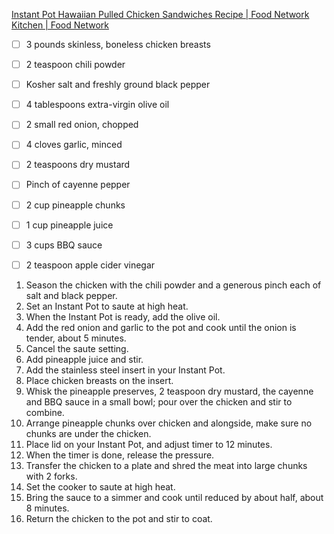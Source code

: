 [Instant Pot Hawaiian Pulled Chicken Sandwiches Recipe | Food Network Kitchen | Food Network](https://www.foodnetwork.com/recipes/food-network-kitchen/instant-pot-hawaiian-pulled-chicken-sandwiches-3894819)

- [ ] 3 pounds skinless, boneless chicken breasts
- [ ] 2 teaspoon chili powder
- [ ] Kosher salt and freshly ground black pepper
- [ ] 4 tablespoons extra-virgin olive oil
- [ ] 2 small red onion, chopped
- [ ] 4 cloves garlic, minced
- [ ] 2 teaspoons dry mustard
- [ ] Pinch of cayenne pepper
- [ ] 2 cup pineapple chunks
- [ ] 1 cup pineapple juice
- [ ] 3 cups BBQ sauce
- [ ] 2 teaspoon apple cider vinegar


1. Season the chicken with the chili powder and a generous pinch each of salt and black pepper.
2. Set an Instant Pot to saute at high heat.
3. When the Instant Pot is ready, add the olive oil.
4. Add the red onion and garlic to the pot and cook until the onion is tender, about 5 minutes.
5. Cancel the saute setting.
6. Add pineapple juice and stir.
7. Add the stainless steel insert in your Instant Pot.
8. Place chicken breasts on the insert.
9. Whisk the pineapple preserves, 2 teaspoon dry mustard, the cayenne and BBQ sauce in a small bowl; pour over the chicken and stir to combine.
10. Arrange pineapple chunks over chicken and alongside, make sure no chunks are under the chicken.
11. Place lid on your Instant Pot, and adjust timer to 12 minutes.
12. When the timer is done, release the pressure.
13. Transfer the chicken to a plate and shred the meat into large chunks with 2 forks.
14. Set the cooker to saute at high heat.
15. Bring the sauce to a simmer and cook until reduced by about half, about 8 minutes.
16. Return the chicken to the pot and stir to coat.